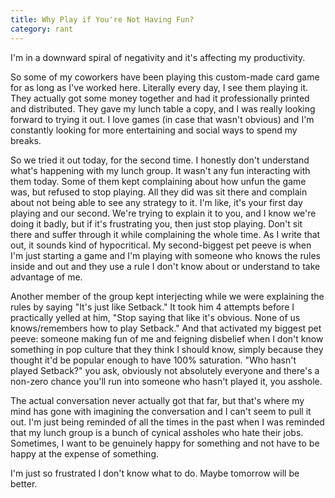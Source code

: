 ```yaml
---
title: Why Play if You're Not Having Fun?
category: rant
---
```

I'm in a downward spiral of negativity and it's affecting my productivity.

So some of my coworkers have been playing this custom-made card game for as long as I've worked here. Literally every day, I see them playing it. They actually got some money together and had it professionally printed and distributed. They gave my lunch table a copy, and I was really looking forward to trying it out. I love games (in case that wasn't obvious) and I'm constantly looking for more entertaining and social ways to spend my breaks.

So we tried it out today, for the second time. I honestly don't understand what's happening with my lunch group. It wasn't any fun interacting with them today. Some of them kept complaining about how unfun the game was, but refused to stop playing. All they did was sit there and complain about not being able to see any strategy to it. I'm like, it's your first day playing and our second. We're trying to explain it to you, and I know we're doing it badly, but if it's frustrating you, then just stop playing. Don't sit there and suffer through it while complaining the whole time. As I write that out, it sounds kind of hypocritical. My second-biggest pet peeve is when I'm just starting a game and I'm playing with someone who knows the rules inside and out and they use a rule I don't know about or understand to take advantage of me.

Another member of the group kept interjecting while we were explaining the rules by saying "It's just like Setback." It took him 4 attempts before I practically yelled at him, "Stop saying that like it's obvious. None of us knows/remembers how to play Setback." And that activated my biggest pet peeve: someone making fun of me and feigning disbelief when I don't know something in pop culture that they think I should know, simply because they thought it'd be popular enough to have 100% saturation. "Who hasn't played Setback?" you ask, obviously not absolutely everyone and there's a non-zero chance you'll run into someone who hasn't played it, you asshole.

The actual conversation never actually got that far, but that's where my mind has gone with imagining the conversation and I can't seem to pull it out. I'm just being reminded of all the times in the past when I was reminded that my lunch group is a bunch of cynical assholes who hate their jobs. Sometimes, I want to be genuinely happy for something and not have to be happy at the expense of something.

I'm just so frustrated I don't know what to do. Maybe tomorrow will be better.
